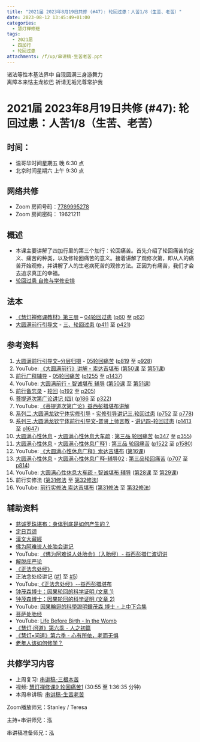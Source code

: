 ```yaml
---
title: "2021届 2023年8月19日共修 (#47): 轮回过患：人苦1/8（生苦、老苦）"
date: 2023-08-12 13:45:49+01:00
categories:
  - 慧灯禅修班
tags:
  - 2021届
  - 四加行
  - 轮回过患
attachments: /f/up/串讲稿-生苦老苦.ppt
---
```

<!--StartFragment-->

诸法等性本基法界中 自现圆满三身游舞力\
离障本来怙主龙钦巴 祈请无垢光尊常护我

# 2021届 2023年8月19日共修 (#47): 轮回过患：人苦1/8（生苦、老苦）

<!--EndFragment-->

## 时间：

* 温哥华时间星期五 晚 6:30 点
* 北京时间星期六 上午 9:30 点

## 网络共修

* Zoom 房间号码：[7789995278](https://us02web.zoom.us/j/7789995278?pwd=VjZmbWJFY2k2K0E5RVB2cTNIQmhqUT09)
* Zoom 房间密码： 19621211

## 概述

* 本课主要讲解了四加行里的第三个加行：轮回痛苦。首先介绍了轮回痛苦的定义、痛苦的种类，以及修轮回痛苦的意义。接着讲解了观修次第，即从人的痛苦开始观修，并讲解了人的生老病死苦的观修方法。正因为有痛苦，我们才会去追求真正的幸福。
* [轮回过患 自修与学修安排](https://fohuifayu.com/index.php/huideng-jiangtang/chanxiuke/zen-03/8654-zen03-lhgh?title=)

## 法本

* [《慧灯禅修课教材》第三册](https://huidengchanxiu.net/books/b3) – [04轮回过患](https://huidengchanxiu.net/books/b3/3-04) ([p60](https://huidengchanxiu.net/books/b3/3-04/#p60) 至 [p62](https://huidengchanxiu.net/books/b3/3-04/#p62))
* [大圆满前行引导文](https://huidengchanxiu.net/books/dymqx) - [三、轮回过患](https://huidengchanxiu.net/books/dymqx/#%E4%B8%89%E8%BD%AE%E5%9B%9E%E8%BF%87%E6%82%A3) ([p411](https://huidengchanxiu.net/books/dymqx/#p411) 至 [p421](https://huidengchanxiu.net/books/dymqx/#p421))

## 参考资料

1. [大圆满前行引导文–分层归摄](https://huidengchanxiu.net/refs/qxgs/dymqx-fcgs) - [05轮回痛苦](https://huidengchanxiu.net/refs/qxgs/qxgs-05lh) ([p819](https://huidengchanxiu.net/refs/qxgs/qxgs-05lh/#p819) 至 [p928](https://huidengchanxiu.net/refs/qxgs/qxgs-05lh/#p928))
2. YouTube: [](https://www.youtube.com/playlist?list=PL0ERwy6s1uTeLz5leHEj-VcSWrU6TnVMW)[《大圆满前行》讲解 - 索达吉堪布](https://www.youtube.com/playlist?list=PLAEqXn671Ln66sSBYjhRRLNrAGJwgSXnU) ([](https://www.youtube.com/watch?v=c5AjLcQdP-4&list=PLAEqXn671Ln66sSBYjhRRLNrAGJwgSXnU&index=28)[第50课](https://www.youtube.com/watch?v=-rO0u1EMtRA&list=PLAEqXn671Ln66sSBYjhRRLNrAGJwgSXnU&index=50)[](https://www.youtube.com/watch?v=h8jctElovWE&list=PLAEqXn671Ln66sSBYjhRRLNrAGJwgSXnU&index=49) 至 [第51课](https://www.youtube.com/watch?v=XhdeXJdHR_g&list=PLAEqXn671Ln66sSBYjhRRLNrAGJwgSXnU&index=51))
3. [前行广释辅导](https://huidengchanxiu.net/refs/fudao) - [05轮回痛苦](https://huidengchanxiu.net/refs/qxgs/fudao/qxgsfd-05lh) ([](https://huidengchanxiu.net/refs/qxgs/fudao/qxgsfd-05lh#%E5%89%8D%E8%A1%8C%E5%B9%BF%E9%87%8A%E7%AC%AC40%E8%AF%BE%E8%BE%85%E5%AF%BC%E8%B5%84%E6%96%99)[](https://huidengchanxiu.net/refs/qxgs/fudao/qxgsfd-05lh/#%E5%89%8D%E8%A1%8C%E5%B9%BF%E9%87%8A%E7%AC%AC49%E8%BE%85%E5%AF%BC%E8%B5%84%E6%96%99)[p1255](https://huidengchanxiu.net/refs/qxgs/fudao/qxgsfd-05lh/#p1255) 至 [p1437](https://huidengchanxiu.net/refs/qxgs/fudao/qxgsfd-05lh/#p1437))
4. YouTube: [大圆满前行 - 智诚堪布 辅导](https://www.youtube.com/playlist?list=PL5y-PP7QihJ1FDiiv_7WsC1qogohiquEL) ([第50课](https://www.youtube.com/watch?v=Ln6QZ5hmNeE&list=PL5y-PP7QihJ1FDiiv_7WsC1qogohiquEL&index=50)[](https://www.youtube.com/watch?v=pgMvowz8Dog&list=PL5y-PP7QihJ1FDiiv_7WsC1qogohiquEL&index=49) 至 [第51课](https://www.youtube.com/watch?v=2BIdjHDX6UY&list=PL5y-PP7QihJ1FDiiv_7WsC1qogohiquEL&index=51))
5. [前行备忘录](https://huidengchanxiu.net/refs/qxbwl/) - [轮回](https://huidengchanxiu.net/refs/qxbwl/qxxl4-03lh) ([p192](https://huidengchanxiu.net/refs/qxbwl/qxxl4-03lh/#p192) 至 [p205](https://huidengchanxiu.net/refs/qxbwl/qxxl4-03lh/#p205))
6. [菩提道次第广论讲记 (四)](https://huidengchanxiu.net/refs/ptdcdgl/4) ([p186](https://huidengchanxiu.net/refs/ptdcdgl/4#p186) 至 [p322](https://huidengchanxiu.net/refs/ptdcdgl/4#p322))
7. YouTube: [《菩提道次第广论》益西彭措堪布讲解](https://www.youtube.com/playlist?list=PLvhysUtdbxCBq9MxPLr6pauLmbwndXY9o)
8. [系列二.大圆满龙钦宁体实修引导](https://huidengchanxiu.net/refs/s2) - [](https://huidengchanxiu.net/refs/xmfw/s2/s2-sxyd2-smwc)[实修引导讲记三.轮回过患](https://huidengchanxiu.net/refs/xmfw/s2/s2-sxyd3-lhgh) ([p752](https://huidengchanxiu.net/refs/xmfw/s2/s2-sxyd3-lhgh/#p752) 至 [p778](https://huidengchanxiu.net/refs/xmfw/s2/s2-sxyd3-lhgh/#p778))
9. [系列三.大圆满龙钦宁体前行引导文-普贤上师言教](https://huidengchanxiu.net/refs/s3) - [](https://huidengchanxiu.net/refs/xmfw/s3/s3-ydw4-lhgh)[讲记四-轮回过患](https://huidengchanxiu.net/refs/xmfw/s3/s3-ydw4-lhgh) ([p1413](https://huidengchanxiu.net/refs/xmfw/s3/s3-ydw4-lhgh#p1413) 至 [p1647](https://huidengchanxiu.net/refs/xmfw/s3/s3-ydw4-lhgh#p1647))
10. [大圆满心性休息](https://huidengchanxiu.net/refs/dymxxxx) - [大圆满心性休息大车疏](https://huidengchanxiu.net/refs/dymxxxx/dymxxxx-dcs) : [第三品 轮回痛苦](https://huidengchanxiu.net/refs/dymxxxx/dymxxxx-dcs/#%E7%AC%AC%E4%B8%89%E5%93%81-%E8%BD%AE%E5%9B%9E%E7%97%9B%E8%8B%A6) ([p347](https://huidengchanxiu.net/refs/dymxxxx/dymxxxx-dcs/#p347) 至 [p355](https://huidengchanxiu.net/refs/dymxxxx/dymxxxx-dcs/#p355))
11. [大圆满心性休息](https://huidengchanxiu.net/refs/dymxxxx) - [大圆满心性休息广释1](https://huidengchanxiu.net/refs/dymxxxx/dymxxxx-gs1) : [第三品 轮回痛苦](https://huidengchanxiu.net/refs/dymxxxx/dymxxxx-gs1#%E7%AC%AC%E4%B8%89%E5%93%81-%E8%BD%AE%E5%9B%9E%E7%97%9B%E8%8B%A6) ([p1522](https://huidengchanxiu.net/refs/dymxxxx/dymxxxx-gs1/#p1522) 至 [p1580](https://huidengchanxiu.net/refs/dymxxxx/dymxxxx-gs1/#p1580))
12. YouTube: [《大圆满心性休息广释》索达吉堪布](https://www.youtube.com/playlist?list=PLAnEIprIVklebrDFUKaC67LssdOO2y87p) ([](https://www.youtube.com/watch?v=nCxMdwWUiSU&list=PLAnEIprIVklebrDFUKaC67LssdOO2y87p&index=6)[第16课](https://www.youtube.com/watch?v=6TSyHrHcF1k&list=PLAnEIprIVklebrDFUKaC67LssdOO2y87p&index=16)[](https://www.youtube.com/watch?v=MQQz3XMBrjw&list=PLAnEIprIVklebrDFUKaC67LssdOO2y87p&index=10))
13. [大圆满心性休息](https://huidengchanxiu.net/refs/dymxxxx) - [大圆满心性休息广释-辅导02](https://huidengchanxiu.net/refs/dymxxxx/fudao/fd-02) : [](https://huidengchanxiu.net/refs/dymxxxx/fudao/fd-01#%E7%AC%AC%E4%BA%8C%E5%93%81%E5%AF%BF%E5%91%BD%E6%97%A0%E5%B8%B8)[第三品轮回痛苦](https://huidengchanxiu.net/refs/dymxxxx/fudao/fd-02#%E7%AC%AC%E4%B8%89%E5%93%81%E8%BD%AE%E5%9B%9E%E7%97%9B%E8%8B%A6) ([p707](https://huidengchanxiu.net/refs/dymxxxx/fudao/fd-03/#p707) 至 [p814](https://huidengchanxiu.net/refs/dymxxxx/fudao/fd-03/#p814))
14. YouTube: [大圆满心性休息大车疏 - 智诚堪布 辅导](https://www.youtube.com/playlist?list=PL5y-PP7QihJ1Gh3w_hYZMkn4AWFXr_2iu) ([](https://www.youtube.com/watch?v=ZqfG-i8tdLA&list=PL5y-PP7QihJ1Gh3w_hYZMkn4AWFXr_2iu&index=10)[](https://www.youtube.com/watch?v=3FroCkO_LvQ&list=PL5y-PP7QihJ1Gh3w_hYZMkn4AWFXr_2iu&index=18)[第28课](https://www.youtube.com/watch?v=YedhXKrBkic&list=PL5y-PP7QihJ1Gh3w_hYZMkn4AWFXr_2iu&index=29) 至 [第29课](https://www.youtube.com/watch?v=DueC1ysHqnQ&list=PL5y-PP7QihJ1Gh3w_hYZMkn4AWFXr_2iu&index=30))
15. 前行实修法 ([第31修法](https://mingguang.im/reading/%E5%89%8D%E8%A1%8C%E5%AE%9E%E4%BF%AE%E6%B3%95/%E7%AC%AC31%E4%BF%AE%E6%B3%95)[](https://mingguang.im/reading/%E5%89%8D%E8%A1%8C%E5%AE%9E%E4%BF%AE%E6%B3%95/%E7%AC%AC22%E4%BF%AE%E6%B3%95) 至 [第32修法](https://mingguang.im/reading/%E5%89%8D%E8%A1%8C%E5%AE%9E%E4%BF%AE%E6%B3%95/%E7%AC%AC32%E4%BF%AE%E6%B3%95))
16. YouTube: [前行实修法 索达吉堪布](https://www.youtube.com/playlist?list=PLHUvfASP8Aixcv069_RtfKvYIdDNXa57C) ([第31修法](https://www.youtube.com/watch?v=Dr5HoXvme-E&list=PLHUvfASP8Aixcv069_RtfKvYIdDNXa57C&index=31)[](https://mingguang.im/reading/%E5%89%8D%E8%A1%8C%E5%AE%9E%E4%BF%AE%E6%B3%95/%E7%AC%AC22%E4%BF%AE%E6%B3%95) 至 [第32修法](https://www.youtube.com/watch?v=Q1CNfnRQdd0&list=PLHUvfASP8Aixcv069_RtfKvYIdDNXa57C&index=32)[](https://www.youtube.com/watch?v=GH6dNz3ZoiY&list=PLHUvfASP8Aixcv069_RtfKvYIdDNXa57C&index=30))[](https://www.youtube.com/watch?v=4uNjPta4cbc&list=PLHUvfASP8Aixcv069_RtfKvYIdDNXa57C&index=22)

<!--StartFragment-->

## 辅助资料

* [慈诚罗珠堪布：身体到底是如何产生的？](https://mp.weixin.qq.com/s?__biz=MzA5MjM4MjExMg==&mid=2651296849&idx=2&sn=27a27b070ba5e395ff644e47cfe7bed0&chksm=8b9ec29ebce94b8860492f5e7bbc225c5df398e0b89d804c9b7cecf3fb34b4f0fc165a1e5778&xtrack=1&scene=90&subscene=93&sessionid=1692631534&flutter_pos=0&clicktime=1692634540&enterid=1692634540&ascene=56&fasttmpl_type=0&fasttmpl_fullversion=6817443-en_US-zip&fasttmpl_flag=0&realreporttime=1692634540264#rd)
* [定日百颂](https://fohuifayu.com/index.php/huideng-jiangtang/jingdian-jiedu/dingri-baisong)
* [漢文大藏經](https://deerpark.app/)
* [佛为阿难说人处胎会讲记](https://huidengchanxiu.net/refs/misc/rthjj)
* YouTube: [《佛为阿难说人处胎会》（入胎经）- 益西彭措仁波切讲](https://www.youtube.com/playlist?list=PLhWZG2Q06Mnx_3mNtXFpdkoUnuYxJ7aYo)
* [解脱庄严论](http://jcedu.org/fxzd/ptd/gbb/01.htm)
* [《正法念处经》](https://zh.wikisource.org/zh-hans/%E6%AD%A3%E6%B3%95%E5%BF%B5%E8%99%95%E7%B6%93/%E5%8D%B701)
* 正法念处经讲记 ([\#1](https://huidengchanxiu.net/refs/misc/zfncj01) [](https://huidengchanxiu.net/refs/misc/zfncj01)至 [\#5](https://huidengchanxiu.net/refs/misc/zfncj05))[](https://huidengchanxiu.net/refs/qxbwl/qxxl4-03lh/#p105)
* YouTube:[《正法念处经》--益西彭措堪布](https://www.youtube.com/playlist?list=PLpQ93rK3nqoAvQtdM2fhkG6OhUDSuEq3H)
* [钟茂森博士：因果轮回的科学证明 (文章 1)](http://www.xuefo.net/nr/article10/103178.html)
* [钟茂森博士：因果轮回的科学证明 (文章 2)](https://www.theqi.com/simplified/buddhism/yinguo.html)
* YouTube: [因果輪迴的科學證明鐘茂森 博士 - 上中下合集](https://www.youtube.com/watch?v=EB3KmcTCPLo)
* [菩萨处胎经](https://zh.wikisource.org/zh-hans/%E8%8F%A9%E8%96%A9%E8%99%95%E8%83%8E%E7%B6%93)
* YouTube: [Life Before Birth - In the Womb](https://www.youtube.com/watch?v=0gAsdEUNUJY)
* [《慧灯·问道》第六季 - 人之初篇](https://fohuifayu.com/index.php/shipin-jingcui/huideng-wendao/diliuji/renzhichu)
* [《慧灯•问道》第六季 - 心有所依，老而无惧](https://fohuifayu.com/index.php/shipin-jingcui/huideng-wendao/diliuji/xinyousuoyi-laoerwuju)
* [老年人该如何修学？](https://fohuifayu.com/index.php/shipin-jingcui/wenda-zhailu/5801-V18110-V06)



## **共修学习内容**

* 上周复习: [串讲稿-三根本苦](https://www.huidengvan.com/f/up/%E4%B8%B2%E8%AE%B2%E7%A8%BF-%E4%B8%89%E6%A0%B9%E6%9C%AC%E8%8B%A6.docx)[](https://www.huidengvan.com/f/up/%E4%B8%B2%E8%AE%B2%E7%A8%BF-%E6%80%BB%E8%BD%AE%E5%9B%9E%E8%8B%A6.doc)
* 视频: [](https://fohuifayu.com/index.php/huideng-jiangtang/fofa-jianxiu/chuli-xin/670-l11033)[慧灯禅修课9 轮回痛苦1](https://fohuifayu.com/index.php/huideng-jiangtang/chanxiuke/zen-03/1103-l16006) (30:55 至 1:36:35 分钟)
* 本周串讲稿: [](https://www.huidengvan.com/f/up/%E4%B8%B2%E8%AE%B2%E7%A8%BF-%E4%B8%89%E6%A0%B9%E6%9C%AC%E8%8B%A6.docx)[串讲稿-生苦老苦](/f/up/串讲稿-生苦老苦.ppt)

Zoom播放师兄：Stanley / Teresa

主持+串讲师兄：泓

串讲稿准备师兄：泓

<!--EndFragment-->